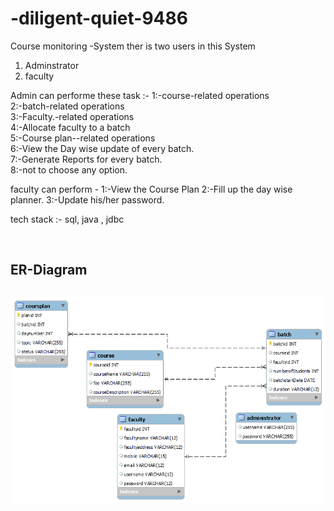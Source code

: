# -diligent-quiet-9486
Course monitoring -System
ther is two users in this System
1. Adminstrator
2. faculty


Admin can performe these task :-
1:-course-related operations 
<br/>
2:-batch-related operations 
<br/>
3:-Faculty.-related operations 
<br/>
4:-Allocate faculty to a batch 
<br/>
5:-Course plan--related operations 
<br/>
6:-View the Day wise update of every batch.
<br/>
7:-Generate Reports for every batch.
<br/>
8:-not to choose any option.

faculty can perform -
1:-View the Course Plan
2:-Fill up the day wise planner. 
3:-Update his/her password.

tech stack :- 
sql, java , jdbc

<br/>
<h2>ER-Diagram<h2/>
<img  alt="Coding" width="800" src="https://github.com/Nancy8570/adjoining-grain-7989/blob/main/ER-DIAGRAM.png">

